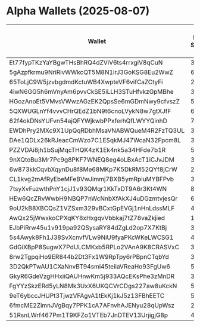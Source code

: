 # Alpha Wallets (2025-08-07)

| Wallet | Risk Score | Backtesting ROI (SOL) | Portfolio Value (USD) | SOL Balance | Farming Attempts / Total Tokens | Farming Ratio (%) | Median/Avg Risk of Last 10 Tokens | Median/Avg MC of Last 10 Tokens | Winrate (%) | ROI (%) | ROI (1D) (%) | Win Rate 1D (%) | Tokens (1D) | ROI (7D) (%) | Win Rate 7D (%) | Tokens (7D) | ROI (30D) (%) | Win Rate 30D (%) | Tokens (30D) | Realized Gains (USD) | Unrealized Gains (USD) | Median/Avg Holding Time (min) | Buy Size | Median/Avg Profit % Per Trade | Median/Avg Loss % Per Trade |
|----------|----------|----------|----------|----------|----------|----------|----------|----------|----------|----------|----------|----------|----------|----------|----------|----------|----------|----------|----------|----------|----------|----------|----------|----------|----------|
| Et77fypTKzYaYBgwTHsBhRQ4dZViV6ts4rrxgiV8qCuN | 30.33 | 1166.64% | $5165.50 | 10.0450 | 0 / 34 | 0.00% | 0.00/1.90 | $10.62M/$356.68M | 61.76% | 9.36% | 28.21% | 100.00% | 1 | 170.85% | 100.00% | 2 | 152.52% | 80.00% | 5 | $4556.63 | $447.94 | 1277.50/3601.98 | $467.24 | 32.11%/158.60% | -38.23%/-37.42% |
| 5gAzpfkrmu9NriRivWWkcQT5M8N1irJ3GoKSG8Eu2WwZ | 62.67 | 12.70% | $6329.31 | 28.2194 | 1 / 15 | 6.67% | 4.00/3.90 | $8.38K/$40.38K | 53.33% | 36.23% | 100.00% | 53.33% | 15 | 100.00% | 53.33% | 15 | 100.00% | 53.33% | 15 | $3909.53 | $298.27 | 10.57/24.79 | $306.22 | -/- | -/- |
| 65ToLjC9W5jzvbgdmdKctuWB4XwpteVF6vifCaZCtyFi | 20.57 | 10.28% | $32478.80 | 59.9635 | 0 / 23 | 0.00% | 0.00/1.00 | $4.20M/$19.89M | 52.17% | 40.68% | 20.90% | 66.67% | 5 | 100.00% | 52.17% | 23 | 100.00% | 52.17% | 23 | $96379.05 | $-46.53 | 578.00/899.76 | $1594.80 | -/- | -/- |
| 4iwN6GG5h6mVnyAm6pvvCkSE5iLLH3STuHfvkzGpMBhe | 31.32 | 9.74% | $12422.50 | 29.6827 | 0 / 21 | 0.00% | 0.50/1.70 | $1.11M/$3.41M | 57.14% | 59.40% | 57.82% | 77.78% | 8 | 100.00% | 57.14% | 21 | 100.00% | 57.14% | 21 | $21013.11 | $4385.49 | 264.30/447.90 | $1541.33 | -/- | -/- |
| HGozAnoEt5VMvsVWwzAGzEK2QpsSe6mGDmNwy9cfvszZ | 52.61 | 8.93% | $1759.48 | 7.7336 | 0 / 24 | 0.00% | 4.00/3.10 | $102.50K/$363.92K | 58.33% | 37.34% | 297.21% | 75.00% | 6 | 697.04% | 63.16% | 17 | 100.00% | 58.33% | 24 | $1180.34 | $276.41 | 145.12/1356.94 | $38.98 | -/- | -/- |
| 5QXWUGLnYf4vvvCHrQEdZ1bN9t6cnoLVykN8w7gtXJfF | 69.74 | 8.50% | $1008.41 | 5.8915 | 0 / 38 | 0.00% | 4.50/4.00 | $212.47K/$772.96K | 52.63% | 64.49% | 0.87% | 100.00% | 0 | 1.44% | 100.00% | 0 | 197.49% | 65.38% | 21 | $20991.12 | $640.27 | 695.02/4549.47 | $393.91 | 49.27%/307.01% | -45.81%/-46.47% |
| 62f4okDNsYUFvn54ajQFYWjkwbPPxferhQfLWYYQinhD | 71.77 | 6.85% | $2225.27 | 9.5215 | 2 / 20 | 10.00% | 4.00/3.70 | $5.00K/$7.25K | 75.00% | 45.13% | 7.98% | 100.00% | 1 | 41.74% | 75.00% | 3 | 100.00% | 75.00% | 20 | $5851.23 | $437.50 | 12.48/294.96 | $261.33 | -/- | -/- |
| EWDhPry2MXc9X1UpQqRDbhMsaVNABWQueM4R2FzTQ3UL | 38.00 | 4.71% | $21689.29 | 62.7217 | 0 / 55 | 0.00% | 0.00/0.00 | $47.02M/$1.04B | 50.91% | 25.13% | 0.18% | 100.00% | 0 | 0.18% | 100.00% | 0 | 4.27% | 40.00% | 2 | $68298.18 | $3138.20 | 1504.22/17085.00 | $1475.95 | 38.35%/72.38% | -37.71%/-43.13% |
| DAe1QDLx26kRJeacCmWzo7C1ESqkMJ47WcaN32Fpcm8L | 33.37 | 4.23% | $10179.40 | 21.3738 | 0 / 43 | 0.00% | 4.00/3.00 | $830.49K/$2.30M | 69.77% | 24.87% | 74.04% | 83.33% | 9 | 9632.99% | 73.17% | 38 | 100.00% | 69.77% | 43 | $20706.00 | $-137.25 | 202.52/1627.39 | $575.67 | -/- | -/- |
| PZZVDAi8jh1bSujMqcTHQK4zK1Ek4nk5a34HFde7b1R | 54.93 | 3.90% | $2453.01 | 10.4992 | 0 / 43 | 0.00% | 2.50/2.40 | $5.46K/$180.35K | 51.16% | 5.85% | 8.83% | 44.44% | 9 | 406.26% | 51.85% | 27 | 100.00% | 51.16% | 43 | $1251.81 | $48.46 | 35.77/253.83 | $129.89 | -/- | -/- |
| 9nXQtoBu3Mr7Pc9g8PKF7WNEQ8eg4oLBxAcT1iCJvJDM | 38.17 | 3.59% | $10841.63 | 35.9561 | 0 / 15 | 0.00% | 1.00/2.40 | $1.17M/$3.60M | 46.67% | 6.47% | 739.80% | 55.56% | 3 | 100.00% | 46.67% | 15 | 100.00% | 46.67% | 15 | $1058.12 | $181.51 | 3478.06/3592.13 | $834.47 | -/- | -/- |
| 6w873kkCqvbXqynDu8f8Me68MKp7K5DkRM52QYf8jCrW | 24.48 | 3.52% | $1517.84 | 5.0690 | 0 / 15 | 0.00% | 0.00/1.30 | $5.51M/$10.09M | 66.67% | 26.06% | 23.49% | 66.67% | 3 | 1482.24% | 80.00% | 8 | 100.00% | 66.67% | 15 | $3563.91 | $203.99 | 288.58/2177.54 | $347.64 | -/- | -/- |
| CL1kvg2mAfRyEbeMFeBVwJimmj7BXB5ymRpiuMYBFPvb | 33.27 | 3.47% | $79414.18 | 172.0097 | 0 / 21 | 0.00% | 0.00/0.40 | $6.37M/$25.74M | 71.43% | 62.09% | 0.30% | 100.00% | 0 | 20.65% | 63.64% | 3 | 341.45% | 68.75% | 12 | $61662.98 | $3124.96 | 8517.05/19589.87 | $1033.97 | 63.70%/89.86% | -56.11%/-56.11% |
| 7tsyXvFuzwthPnY1cjJ1v93QMqr1KkTxDT9A6r3Kt4WN | 84.18 | 2.45% | $2263.62 | 10.8256 | 1 / 13 | 7.69% | 4.50/3.60 | $12.43K/$442.47K | 76.92% | 17.81% | 3.74% | 50.00% | 2 | 3.74% | 33.33% | 3 | 2793.43% | 72.73% | 11 | $1872.77 | $3.61 | 30.31/140.48 | $679.89 | 35.72%/35.72% | -/- |
| HEw6QcZRvWwbH9NBQP7nWcNnbXfAkXJ4uDGzmtvjesQr | 65.87 | 1.93% | $3982.56 | 23.4862 | 2 / 28 | 7.14% | 4.00/4.80 | $51.05K/$457.35K | 46.43% | 51.94% | 5.56% | 60.00% | 3 | 100.00% | 46.43% | 28 | 100.00% | 46.43% | 28 | $7710.68 | $12.78 | 14.78/812.83 | $450.33 | -/- | -/- |
| 9oU2kB8XBCQsZ1VZSxm329vBCxtGpEVGj1nHnLdssMLF | 43.59 | 1.87% | $1074.29 | 6.3306 | 0 / 30 | 0.00% | 0.00/0.00 | $17.40M/$117.23M | 53.33% | 245.38% | 2.47% | 50.00% | 0 | 2.50% | 66.67% | 5 | 4.70% | 58.33% | 13 | $13661.74 | $52.74 | 7732.61/31446.36 | $70.85 | 35.68%/6797.75% | -31.56%/-38.14% |
| AwQx25jWwxkoCPXqKY8xHxgqvVbbkaj7tZ78vaZkjied | 18.50 | 1.64% | $14059.56 | 7.1394 | 0 / 22 | 0.00% | 0.00/0.30 | $2.29M/$19.33M | 68.18% | 46.28% | 18.87% | 66.67% | 4 | 14577.36% | 75.00% | 20 | 21084.38% | 71.43% | 21 | $10794.69 | $3451.66 | 930.01/1381.92 | $1125.42 | -/- | -93.79%/-93.79% |
| EJbPiRrw45u1v919pa92QSysaRY84dZgLd2op7X7KtBj | 32.09 | 1.51% | $2796.56 | 5.4425 | 0 / 36 | 0.00% | 0.00/1.20 | $4.27M/$29.22M | 63.89% | 5.18% | 83.08% | 80.00% | 3 | 49.51% | 55.56% | 24 | 100.00% | 63.89% | 36 | $3407.01 | $601.35 | 474.62/3068.66 | $206.45 | -/- | -/- |
| 5s4Awyk8Fh1J38SvXcnvfVLw9NiU9fyaPKcWKeLWCSG1 | 42.89 | 1.36% | $20227.32 | 53.5389 | 3 / 58 | 5.17% | 4.00/2.70 | $261.48K/$2.11M | 55.17% | 18.12% | 26.28% | 70.00% | 5 | 342.22% | 71.43% | 14 | 100.00% | 55.17% | 58 | $16535.37 | $3516.46 | 242.83/3605.46 | $622.97 | -/- | -/- |
| GdGiXBpP8SugwX7PdULCMKxb5RPLo2VAnA9K8CRASVxC | 32.89 | 1.19% | $7108.41 | 7.8565 | 0 / 12 | 0.00% | 0.00/0.80 | $5.42M/$8.18M | 75.00% | 45.91% | 6.91% | 100.00% | 0 | 150.92% | 100.00% | 0 | 100.00% | 75.00% | 12 | $8838.49 | $857.99 | 6295.48/9906.25 | $211.44 | -/- | -/- |
| 8rw2TgpqiHo9ER844b2Dt3Fx1W9RpTpy6rPBpnCTqbYd | 35.53 | 0.85% | $4472.48 | 16.6575 | 0 / 50 | 0.00% | 0.00/1.70 | $1.21M/$3.04M | 76.00% | 30.97% | 14.84% | 78.57% | 6 | 50.30% | 86.36% | 17 | 100.00% | 77.55% | 50 | $8110.74 | $1880.36 | 492.93/4961.75 | $168.28 | -/- | -/- |
| 3D2QkPTwAU1CXaNnvBT94smi45teiiaVReaHo93FgUw6 | 58.77 | 0.85% | $4478.29 | 26.3769 | 0 / 27 | 0.00% | 2.50/3.40 | $6.41K/$410.12M | 48.15% | 40.69% | 74.33% | 100.00% | 0 | 74.33% | 100.00% | 0 | 74.33% | 100.00% | 0 | $3314.00 | $-43.38 | 77.19/38604.96 | $40.99 | 11.42%/33.36% | -84.21%/-71.04% |
| GkyR6GdeVzgHHxiiQAUHnwKm5j933AQcEKsPhe3zMnDR | 32.09 | 0.68% | $7914.50 | 38.1834 | 0 / 18 | 0.00% | 0.00/0.10 | $13.45M/$52.96M | 66.67% | 30.81% | 66.35% | 77.78% | 1 | 305.67% | 100.00% | 5 | 100.00% | 66.67% | 18 | $12060.29 | $744.20 | 2930.28/8321.81 | $295.12 | -/- | -/- |
| FgYYzSkzERd5yLN8Mk3UxX6UKQCVrCDgs227aw8uKckN | 57.36 | 0.56% | $8418.56 | 30.0665 | 2 / 26 | 7.69% | 4.00/4.20 | $9.70K/$52.03K | 69.23% | 17.45% | 13.60% | 73.33% | 12 | 200.54% | 69.57% | 22 | 100.00% | 69.23% | 26 | $3349.96 | $255.68 | 10.33/551.82 | $620.59 | -/- | -/- |
| 9eT6ybccJHUPt3TjwzVFAgvA1tEkKj1kJ5z13FBhEETC | 53.17 | 0.55% | $4225.42 | 22.1077 | 3 / 335 | 0.90% | 4.00/2.90 | $21.71K/$405.53K | 55.82% | 37.06% | 0.09% | 66.67% | 1 | 1.69% | 85.71% | 5 | 14.59% | 61.54% | 24 | $7433.09 | $698.12 | 118.03/806.48 | $45.77 | 54.59%/867.35% | -40.36%/-42.19% |
| 6fmcME2ZimnJVgBqy7PPK1cA7AFnvhAJENyu28qUpWsz | 27.48 | 0.44% | $5139.98 | 6.8057 | 0 / 99 | 0.00% | 0.00/1.40 | $2.29M/$333.07M | 76.77% | 54.70% | 2.85% | 63.64% | 4 | 20.07% | 76.92% | 11 | 107.65% | 78.85% | 36 | $10630.75 | $128.03 | 5797.12/14013.73 | $54.56 | 82.13%/144.56% | -26.94%/-29.41% |
| 51RsnLWrf467Pm1T9KFZo1VTEb7JnDTEV13UrjigjG8p | 49.97 | 0.08% | $1650.71 | 6.6162 | 3 / 49 | 6.12% | 0.00/0.00 | $10.30M/$28.39M | 53.06% | 22.72% | 0.00% | 50.00% | 0 | 8.17% | 40.00% | 1 | 113.70% | 90.00% | 6 | $1104.48 | $278.94 | 1035.53/9156.01 | $23.86 | 16.14%/31.32% | -57.90%/-50.83% |
